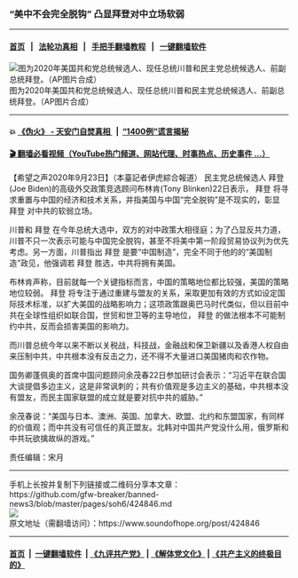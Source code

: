 ### “美中不会完全脱钩” 凸显拜登对中立场软弱
------------------------

#### [首页](https://github.com/gfw-breaker/banned-news3/blob/master/README.md) &nbsp;&nbsp;|&nbsp;&nbsp; [法轮功真相](https://github.com/begood0513/basic/blob/master/README.md)  &nbsp;&nbsp;|&nbsp;&nbsp; [手把手翻墙教程](https://github.com/gfw-breaker/guides/wiki)  &nbsp;&nbsp;|&nbsp;&nbsp; [一键翻墙软件](https://github.com/gfw-breaker/nogfw/blob/master/README.md)  



<div><img alt="图为2020年美国共和党总统候选人、现任总统川普和民主党总统候选人、前副总统拜登。（AP图片合成）" src="https://img.soundofhope.org/2020-06/6-26-4-1-1593188668281.jpg"/>
<br/><figcaption class="caption">
 图为2020年美国共和党总统候选人、现任总统川普和民主党总统候选人、前副总统拜登。（AP图片合成）
</figcaption></div><hr/>

#### 💥 [《伪火》 - 天安门自焚真相 ](http://158.247.195.190:10000/videos/blog/weihuo.html)&nbsp; |&nbsp; [“1400例”谎言揭秘  ](http://158.247.195.190:10000/videos/blog/jiexi1400.html)

#### [ 🎬  翻墙必看视频（YouTube热门频道、网站代理、时事热点、历史事件 ...）](https://github.com/gfw-breaker/links/blob/master/banned.md)

<div><div class="Content__Wrapper sc-1bvya0-0 grZQxZ">
 <p class="meta-top">
  <span class="meta">
   【希望之声2020年9月23日】（本臺記者伊虎綜合報道）
  </span>
  民主党总统候选人
  <ok href="/term/3365">
   拜登
  </ok>
  (Joe Biden)的高级外交政策竞选顾问布林肯(Tony Blinken)22日表示，
  <ok href="/term/3365">
   拜登
  </ok>
  将寻求重置与中国的经济和技术关系，并指美国与中国“完全脱钩”是不现实的，彰显
  <ok href="/term/3365">
   拜登
  </ok>
  对中共的软弱立场。
 </p>
 <p>
  川普和
  <ok href="/term/3365">
   拜登
  </ok>
  在今年总统大选中，双方的对中政策大相径庭；为了凸显反共力道，川普不只一次表示可能与中国完全脱钩，甚至不将美中第一阶段贸易协议列为优先考虑。另一方面，川普指出
  <ok href="/term/3365">
   拜登
  </ok>
  是要“中国制造”，完全不同于他的的“美国制造”政见，他强调若
  <ok href="/term/3365">
   拜登
  </ok>
  胜选，中共将拥有美国。
 </p>
 <div class="AD_Embed__Wrap-sc-1xslmin-0 igMuqX module desktop">
  <div>
  </div>
 </div>
 <p>
  布林肯声称，目前就每一个关键指标而言，中国的策略地位都比较强，美国的策略地位较弱。
  <ok href="/term/3365">
   拜登
  </ok>
  将专注于通过重建与盟友的关系，采取更加有效的方式如设定国际技术标准，以扩大美国的战略影响力；这项政策跟奥巴马时代类似，但以目前中共在全球性组织如联合国，世贸和世卫等的主导地位，
  <ok href="/term/3365">
   拜登
  </ok>
  的做法根本不可能制约中共，反而会损害美国的影响力。
 </p>
 <p>
  而川普总统今年以来不断以关税战，科技战，金融战和保卫新疆以及香港人权自由来压制中共，中共根本没有反击之力，还不得不大量进口美国猪肉和农作物。
 </p>
 <p>
  国务卿蓬佩奥的首席中国问题顾问余茂春22日参加研讨会表示：“习近平在联合国大谈提倡多边主义，这是非常讽刺的；共有价值观是多边主义的基础，中共根本没有盟友，而民主国家联盟的成立就是要对抗中共的威胁。”
 </p>
 <p>
  余茂春说：“美国与日本、澳洲、英国、加拿大、欧盟、北约和东盟国家，有同样的价值观；而中共没有可信任的真正盟友。北韩对中国共产党没什么用，俄罗斯和中共玩欲擒故纵的游戏。”
 </p>
 <p class="meta-btm">
  责任编辑：宋月
 </p>
</div>
</div>
<hr/>
手机上长按并复制下列链接或二维码分享本文章：<br/>
https://github.com/gfw-breaker/banned-news3/blob/master/pages/soh6/424846.md <br/>
<a href='https://github.com/gfw-breaker/banned-news3/blob/master/pages/soh6/424846.md'><img src='https://github.com/gfw-breaker/banned-news3/blob/master/pages/soh6/424846.md.png'/></a> <br/>
原文地址（需翻墙访问）：https://www.soundofhope.org/post/424846


------------------------
#### [首页](https://github.com/gfw-breaker/banned-news3/blob/master/README.md) &nbsp;|&nbsp; [一键翻墙软件](https://github.com/gfw-breaker/nogfw/blob/master/README.md) &nbsp;| [《九评共产党》](https://github.com/gfw-breaker/9ping.md/blob/master/README.md#九评之一评共产党是什么) | [《解体党文化》](https://github.com/gfw-breaker/jtdwh.md/blob/master/README.md) | [《共产主义的终极目的》](https://github.com/gfw-breaker/gczydzjmd.md/blob/master/README.md)


<img src='http://gfw-breaker.win/banned-news3/pages/soh6/424846.md' width='0px' height='0px'/>